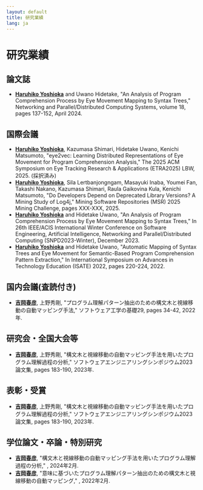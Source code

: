 ```yaml
---
layout: default
title: 研究業績
lang: ja
---
```


# 研究業績
## 論文誌
- **<u>Haruhiko Yoshioka</u>** and Uwano Hidetake, "An Analysis of Program Comprehension Process by Eye Movement Mapping to Syntax Trees," Networking and Parallel/Distributed Computing Systems, volume 18, pages 137-152, April 2024.

## 国際会議
- **<u>Haruhiko Yoshioka</u>**, Kazumasa Shimari, Hidetake Uwano, Kenichi Matsumoto, "eye2vec: Learning Distributed Representations of Eye Movement for Program Comprehension Analysis," The 2025 ACM Symposium on Eye Tracking Research & Applications (ETRA2025) LBW, 2025. (採択済み)
- **<u>Haruhiko Yoshioka</u>**, Sila Lertbanjongngam, Masayuki Inaba, Youmei Fan, Takashi Nakano, Kazumasa Shimari, Raula Gaikovina Kula, Kenichi Matsumoto, "Do Developers Depend on Deprecated Library Versions? A Mining Study of Log4j," Mining Software Repositories (MSR) 2025 Mining Challenge, pages XXX-XXX, 2025.
- **<u>Haruhiko Yoshioka</u>** and Hidetake Uwano, "An Analysis of Program Comprehension Process by Eye Movement Mapping to Syntax Trees," In 26th IEEE/ACIS International Winter Conference on Software Engineering, Artificial Intelligence, Networking and Parallel/Distributed Computing (SNPD2023-Winter), December 2023.
- **<u>Haruhiko Yoshioka</u>** and Hidetake Uwano, "Automatic Mapping of Syntax Trees and Eye Movement for Semantic-Based Program Comprehension Pattern Extraction," In International Symposium on Advances in Technology Education (ISATE) 2022, pages 220-224, 2022.

## 国内会議(査読付き)
- **<u>吉岡春彦</u>**, 上野秀剛, "プログラム理解パターン抽出のための構文木と視線移動の自動マッピング手法," ソフトウェア工学の基礎29, pages 34-42, 2022年.

## 研究会・全国大会等
- **<u>吉岡春彦</u>**, 上野秀剛, "構文木と視線移動の自動マッピング手法を用いたプログラム理解過程の分析," ソフトウェアエンジニアリングシンポジウム2023論文集, pages 183-190, 2023年.

## 表彰・受賞
- **<u>吉岡春彦</u>**, 上野秀剛, "構文木と視線移動の自動マッピング手法を用いたプログラム理解過程の分析," ソフトウェアエンジニアリングシンポジウム2023論文集, pages 183-190, 2023年.

## 学位論文・卒論・特別研究
- **<u>吉岡春彦</u>**, "構文木と視線移動の自動マッピング手法を用いたプログラム理解過程の分析," , 2024年2月.
- **<u>吉岡春彦</u>**, "意味に基づいたプログラム理解パターン抽出のための構文木と視線移動の自動マッピング," , 2022年2月.
